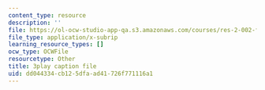 ```yaml
---
content_type: resource
description: ''
file: https://ol-ocw-studio-app-qa.s3.amazonaws.com/courses/res-2-002-finite-element-procedures-for-solids-and-structures-spring-2010/dd044334cb125dfaad41726f771116a1_N6rt_YxXuoA.vtt
file_type: application/x-subrip
learning_resource_types: []
ocw_type: OCWFile
resourcetype: Other
title: 3play caption file
uid: dd044334-cb12-5dfa-ad41-726f771116a1
---
```

